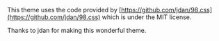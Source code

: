 This theme uses the code provided by [https://github.com/jdan/98.css](https://github.com/jdan/98.css) which is under the MIT license.

Thanks to jdan for making this wonderful theme.
